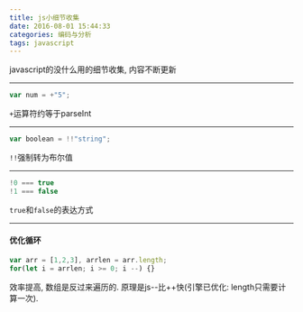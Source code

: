 ```yaml
---
title: js小细节收集
date: 2016-08-01 15:44:33
categories: 编码与分析
tags: javascript
---
```

javascript的没什么用的细节收集, 内容不断更新
<!--more-->
---
```js
var num = +"5";
```
``+``运算符约等于parseInt

---
```js
var boolean = !!"string";
```
``!!``强制转为布尔值

---
```js
!0 === true
!1 === false
```
``true``和``false``的表达方式

---
#### 优化循环
```js
var arr = [1,2,3], arrlen = arr.length;
for(let i = arrlen; i >= 0; i --) {}
```
效率提高, 数组是反过来遍历的. 原理是js--比++快(引擎已优化: length只需要计算一次).
